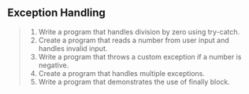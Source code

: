 ## Exception Handling
> 1. Write a program that handles division by zero using try-catch.
> 2. Create a program that reads a number from user input and handles invalid input.
> 3. Write a program that throws a custom exception if a number is negative.
> 4. Create a program that handles multiple exceptions.
> 5. Write a program that demonstrates the use of finally block.